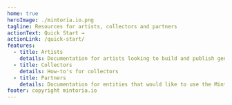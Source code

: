 ```yaml
---
home: true
heroImage: ./mintoria.io.png
tagline: Resources for artists, collectors and partners
actionText: Quick Start →
actionLink: /quick-start/
features:
  - title: Artists
    details: Documentation for artists looking to build and publish generative projects on mintoria.io
  - title: Collectors
    details: How-to's for collectors
  - title: Partners
    details: Documentation for entities that would like to use the Mintoria platform as a service.
footer: copyright mintoria.io
---
```

